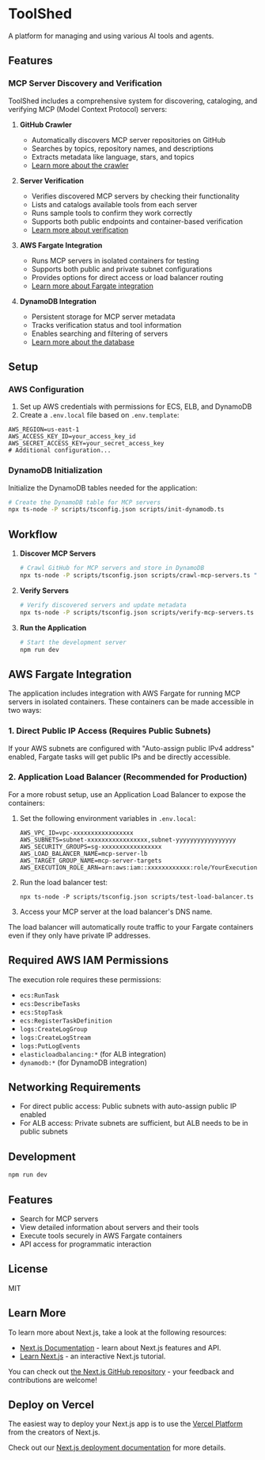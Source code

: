 # ToolShed

A platform for managing and using various AI tools and agents.

## Features

### MCP Server Discovery and Verification

ToolShed includes a comprehensive system for discovering, cataloging, and verifying MCP (Model Context Protocol) servers:

1. **GitHub Crawler**
   - Automatically discovers MCP server repositories on GitHub
   - Searches by topics, repository names, and descriptions
   - Extracts metadata like language, stars, and topics
   - [Learn more about the crawler](lib/github/README.md)

2. **Server Verification**
   - Verifies discovered MCP servers by checking their functionality
   - Lists and catalogs available tools from each server
   - Runs sample tools to confirm they work correctly
   - Supports both public endpoints and container-based verification
   - [Learn more about verification](lib/verification/README.md)

3. **AWS Fargate Integration**
   - Runs MCP servers in isolated containers for testing
   - Supports both public and private subnet configurations
   - Provides options for direct access or load balancer routing
   - [Learn more about Fargate integration](#aws-fargate-integration)

4. **DynamoDB Integration**
   - Persistent storage for MCP server metadata
   - Tracks verification status and tool information
   - Enables searching and filtering of servers
   - [Learn more about the database](lib/db/README.md)

## Setup

### AWS Configuration

1. Set up AWS credentials with permissions for ECS, ELB, and DynamoDB
2. Create a `.env.local` file based on `.env.template`:

```
AWS_REGION=us-east-1
AWS_ACCESS_KEY_ID=your_access_key_id
AWS_SECRET_ACCESS_KEY=your_secret_access_key
# Additional configuration...
```

### DynamoDB Initialization

Initialize the DynamoDB tables needed for the application:

```bash
# Create the DynamoDB table for MCP servers
npx ts-node -P scripts/tsconfig.json scripts/init-dynamodb.ts
```

## Workflow

1. **Discover MCP Servers**
   ```bash
   # Crawl GitHub for MCP servers and store in DynamoDB
   npx ts-node -P scripts/tsconfig.json scripts/crawl-mcp-servers.ts "topic:mcp" 10
   ```

2. **Verify Servers**
   ```bash
   # Verify discovered servers and update metadata
   npx ts-node -P scripts/tsconfig.json scripts/verify-mcp-servers.ts "topic:mcp" 5
   ```

3. **Run the Application**
   ```bash
   # Start the development server
   npm run dev
   ```

## AWS Fargate Integration

The application includes integration with AWS Fargate for running MCP servers in isolated containers. These containers can be made accessible in two ways:

### 1. Direct Public IP Access (Requires Public Subnets)

If your AWS subnets are configured with "Auto-assign public IPv4 address" enabled, Fargate tasks will get public IPs and be directly accessible.

### 2. Application Load Balancer (Recommended for Production)

For a more robust setup, use an Application Load Balancer to expose the containers:

1. Set the following environment variables in `.env.local`:
   ```
   AWS_VPC_ID=vpc-xxxxxxxxxxxxxxxxx
   AWS_SUBNETS=subnet-xxxxxxxxxxxxxxxxx,subnet-yyyyyyyyyyyyyyyyy
   AWS_SECURITY_GROUPS=sg-xxxxxxxxxxxxxxxxx
   AWS_LOAD_BALANCER_NAME=mcp-server-lb
   AWS_TARGET_GROUP_NAME=mcp-server-targets
   AWS_EXECUTION_ROLE_ARN=arn:aws:iam::xxxxxxxxxxxx:role/YourExecutionRole
   ```

2. Run the load balancer test:
   ```
   npx ts-node -P scripts/tsconfig.json scripts/test-load-balancer.ts
   ```

3. Access your MCP server at the load balancer's DNS name.

The load balancer will automatically route traffic to your Fargate containers even if they only have private IP addresses.

## Required AWS IAM Permissions

The execution role requires these permissions:
- `ecs:RunTask`
- `ecs:DescribeTasks`  
- `ecs:StopTask`
- `ecs:RegisterTaskDefinition`
- `logs:CreateLogGroup`
- `logs:CreateLogStream`
- `logs:PutLogEvents`
- `elasticloadbalancing:*` (for ALB integration)
- `dynamodb:*` (for DynamoDB integration)

## Networking Requirements

- For direct public access: Public subnets with auto-assign public IP enabled
- For ALB access: Private subnets are sufficient, but ALB needs to be in public subnets

## Development

```bash
npm run dev
```

## Features

- Search for MCP servers
- View detailed information about servers and their tools
- Execute tools securely in AWS Fargate containers
- API access for programmatic interaction

## License

MIT

## Learn More

To learn more about Next.js, take a look at the following resources:

- [Next.js Documentation](https://nextjs.org/docs) - learn about Next.js features and API.
- [Learn Next.js](https://nextjs.org/learn) - an interactive Next.js tutorial.

You can check out [the Next.js GitHub repository](https://github.com/vercel/next.js) - your feedback and contributions are welcome!

## Deploy on Vercel

The easiest way to deploy your Next.js app is to use the [Vercel Platform](https://vercel.com/new?utm_medium=default-template&filter=next.js&utm_source=create-next-app&utm_campaign=create-next-app-readme) from the creators of Next.js.

Check out our [Next.js deployment documentation](https://nextjs.org/docs/app/building-your-application/deploying) for more details.
